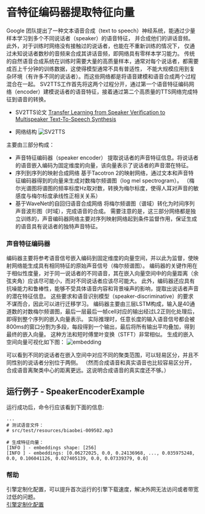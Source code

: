 # 音特征编码器提取特征向量
Google 团队提出了一种文本语音合成（text to speech）神经系统，能通过少量样本学习到多个不同说话者（speaker）的语音特征，
并合成他们的讲话音频。此外，对于训练时网络没有接触过的说话者，也能在不重新训练的情况下，
仅通过未知说话者数秒的音频来合成其讲话音频，即网络具有零样本学习能力。
传统的自然语音合成系统在训练时需要大量的高质量样本，通常对每个说话者，都需要成百上千分钟的训练数据，这使得模型通常不具有普适性，
不能大规模应用到复杂环境（有许多不同的说话者）。而这些网络都是将语音建模和语音合成两个过程混合在一起。
SV2TTS工作首先将这两个过程分开，通过第一个语音特征编码网络（encoder）建模说话者的语音特征，接着通过第二个高质量的TTS网络完成特征到语音的转换。

- SV2TTS论文
[Transfer Learning from Speaker Verification to  Multispeaker Text-To-Speech Synthesis](https://arxiv.org/pdf/1806.04558.pdf)

- 网络结构
![SV2TTS](https://djl-model.oss-cn-hongkong.aliyuncs.com/AIAS/voice_sdks/SV2TTS.png)

主要由三部分构成：
- 声音特征编码器（speaker encoder）
提取说话者的声音特征信息。将说话者的语音嵌入编码为固定维度的向量，该向量表示了说话者的声音潜在特征。
- 序列到序列的映射合成网络
基于Tacotron 2的映射网络，通过文本和声音特征编码器得到的向量来生成对数梅尔频谱图（log mel spectrogram）。
（梅尔光谱图将谱图的频率标度Hz取对数，转换为梅尔标度，使得人耳对声音的敏感度与梅尔标度承线性正相关关系）
- 基于WaveNet的自回归语音合成网络
将梅尔频谱图（谱域）转化为时间序列声音波形图（时域），完成语音的合成。
需要注意的是，这三部分网络都是独立训练的，声音编码器网络主要对序列映射网络起到条件监督作用，保证生成的语音具有说话者的独特声音特征。

### 声音特征编码器
编码器主要将参考语音信号嵌入编码到固定维度的向量空间，并以此为监督，使映射网络能生成具有相同特征的原始声音信号（梅尔频谱图）。
编码器的关键作用在于相似性度量，对于同一说话者的不同语音，其在嵌入向量空间中的向量距离（余弦夹角）应该尽可能小，而对不同说话者应该尽可能大。
此外，编码器还应具有抗噪能力和鲁棒性，能够不受具体语音内容和背景噪声的影响，提取出说话者声音的潜在特征信息。
这些要求和语音识别模型（speaker-discriminative）的要求不谋而合，因此可以进行迁移学习。
编码器主要由三层LSTM构成，输入是40通道数的对数梅尔频谱图，最后一层最后一帧cell对应的输出经过L2正则化处理后，即得到整个序列的嵌入向量表示。
实际推理时，任意长度的输入语音信号都会被800ms的窗口分割为多段，每段得到一个输出，最后将所有输出平均叠加，得到最终的嵌入向量。
这种方法和短时傅里叶变换（STFT）非常相似。
生成的嵌入空间向量可视化如下图：
![embedding](https://djl-model.oss-cn-hongkong.aliyuncs.com/AIAS/voice_sdks/embedding.jpeg)

可以看到不同的说话者在嵌入空间中对应不同的聚类范围，可以轻易区分，并且不同性别的说话者分别位于两侧。
（然而合成语音和真实语音也比较容易区分开，合成语音离聚类中心的距离更远。这说明合成语音的真实度还不够。）

## 运行例子 - SpeakerEncoderExample
运行成功后，命令行应该看到下面的信息:
```text
...
# 测试语音文件：
# src/test/resources/biaobei-009502.mp3

# 生成特征向量：
[INFO ] - embeddings shape: [256]
[INFO ] - embeddings: [0.06272025, 0.0, 0.24136968, ..., 0.035975248, 0.0, 0.106041126, 0.027405139, 0.0, 0.07339379, 0.0]

```

### 帮助 
引擎定制化配置，可以提升首次运行的引擎下载速度，解决外网无法访问或者带宽过低的问题。         
[引擎定制化配置](http://aias.top/engine_cpu.html)
